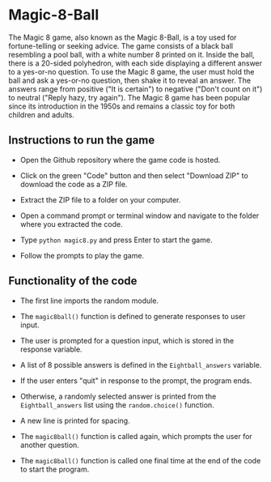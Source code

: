 # Magic-8-Ball
The Magic 8 game, also known as the Magic 8-Ball, is a toy used for fortune-telling or seeking advice. The game consists of a black ball resembling a pool ball, with a white number 8 printed on it. Inside the ball, there is a 20-sided polyhedron, with each side displaying a different answer to a yes-or-no question. To use the Magic 8 game, the user must hold the ball and ask a yes-or-no question, then shake it to reveal an answer. The answers range from positive ("It is certain") to negative ("Don't count on it") to neutral ("Reply hazy, try again"). The Magic 8 game has been popular since its introduction in the 1950s and remains a classic toy for both children and adults.

## Instructions to run the game

* Open the Github repository where the game code is hosted.

* Click on the green "Code" button and then select "Download ZIP" to download the code as a ZIP file.

* Extract the ZIP file to a folder on your computer.

* Open a command prompt or terminal window and navigate to the folder where you extracted the code.

* Type ```python magic8.py``` and press Enter to start the game.

* Follow the prompts to play the game.

## Functionality of the code

* The first line imports the random module.

* The ```magic8ball()``` function is defined to generate responses to user input.

* The user is prompted for a question input, which is stored in the response variable.

* A list of 8 possible answers is defined in the ```Eightball_answers``` variable.

* If the user enters "quit" in response to the prompt, the program ends.

* Otherwise, a randomly selected answer is printed from the ```Eightball_answers``` list using the ```random.choice()``` function.

* A new line is printed for spacing.

* The ```magic8ball()``` function is called again, which prompts the user for another question.

* The ```magic8ball()``` function is called one final time at the end of the code to start the program.
